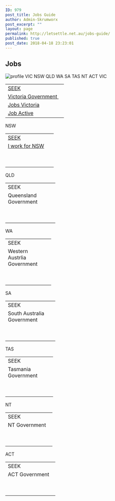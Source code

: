 ```yaml
---
ID: 979
post_title: Jobs Guide
author: Admin-Skrumworx
post_excerpt: ""
layout: page
permalink: http://letsettle.net.au/jobs-guide/
published: true
post_date: 2018-04-18 23:23:01
---
```

<h2>Jobs</h2>		
										<img src="http://letsettle.net.au/wp-content/uploads/elementor/thumbs/profile-nntd013kqtzxhbp30d0e8yxeyjsmbnn11upwnnnci0.png" title="profile" alt="profile" />											
									VIC
									NSW
									QLD
									WA
									SA
									TAS
									NT
									ACT
									VIC
					<table width="168"><tbody><tr><td width="168"><a href="https://www.seek.com.au/jobs/in-Victoria-VIC?tracking=SEM-GGL-SRC-PaidSearchAU-4826&amp;gclid=EAIaIQobChMIiJ-GrZ_K2gIVSx0rCh2ctgD6EAAYASAAEgIe9_D_BwE&amp;gclsrc=aw.ds&amp;dclid=CMmrpK-fytoCFUo3lgodHqgCYQ" target="_blank" rel="noopener">SEEK</a></td></tr><tr><td><a href="https://www.vic.gov.au/" target="_blank" rel="noopener">Victoria Government </a></td></tr><tr><td><a href="https://jobs.vic.gov.au/" target="_blank" rel="noopener">Jobs Victoria</a></td></tr><tr><td><a href="https://jobsearch.gov.au/search/by-location/jobs-in-melbourne-vic?code=71" target="_blank" rel="noopener">Job Active</a></td></tr></tbody></table>
									NSW
					<table width="136"><tbody><tr><td width="136"><a href="https://www.seek.com.au/jobs/in-New-South-Wales-NSW?tracking=SEM-GGL-SRC-PaidSearchAU-4826&amp;gclid=EAIaIQobChMI2Mbej6LK2gIVCx4rCh2wJw8yEAAYASAAEgITAvD_BwE&amp;gclsrc=aw.ds&amp;dclid=CN7ivJaiytoCFU9plgoduFgA-w" target="_blank" rel="noopener">SEEK</a></td></tr><tr><td><a href="https://iworkfor.nsw.gov.au/" target="_blank" rel="noopener">I work for NSW</a></td></tr><tr><td> </td></tr><tr><td> </td></tr></tbody></table>
									QLD
					<table width="141"><tbody><tr><td width="141">SEEK</td></tr><tr><td>Queensland Government</td></tr><tr><td> </td></tr><tr><td> </td></tr></tbody></table>
									WA
					<table width="128"><tbody><tr><td width="128">SEEK</td></tr><tr><td>Western Austrlia  Government</td></tr><tr><td> </td></tr><tr><td> </td></tr></tbody></table>
									SA
					<table width="141"><tbody><tr><td width="141">SEEK</td></tr><tr><td>South Australia Government</td></tr><tr><td> </td></tr><tr><td> </td></tr></tbody></table>
									TAS
					<table width="134"><tbody><tr><td width="134">SEEK</td></tr><tr><td>Tasmania Government</td></tr><tr><td> </td></tr><tr><td> </td></tr></tbody></table>
									NT
					<table width="132"><tbody><tr><td width="132">SEEK</td></tr><tr><td>NT Government</td></tr><tr><td> </td></tr><tr><td> </td></tr></tbody></table>
									ACT
					<table width="141"><tbody><tr><td width="141">SEEK</td></tr><tr><td>ACT Government</td></tr><tr><td> </td></tr><tr><td> </td></tr></tbody></table>